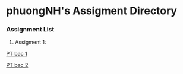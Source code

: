 # phuongNH's Assigment Directory

### Assignment List

1. Assigment 1: 

[PT bac 1](https://github.com/FASTTRACKSE/FFSE1704_LP3/blob/master/Assignments/PhuongNH/php-asm-01a.php)

[PT bac 2](https://github.com/FASTTRACKSE/FFSE1704_LP3/blob/master/Assignments/PhuongNH/php-asm-01b.php)
